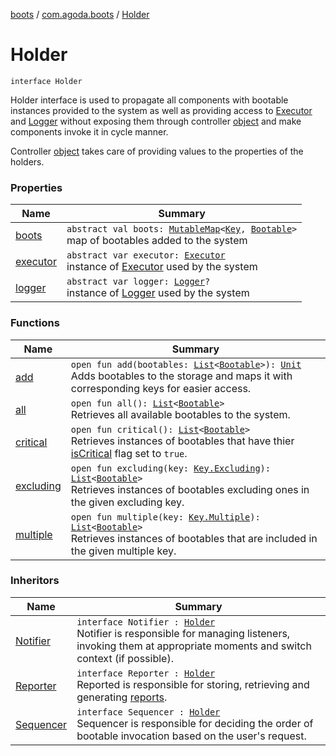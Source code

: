 [boots](../../index.md) / [com.agoda.boots](../index.md) / [Holder](./index.md)

# Holder

`interface Holder`

Holder interface is used to propagate all components with bootable instances
provided to the system as well as providing access to [Executor](../-executor/index.md) and [Logger](../-logger/index.md)
without exposing them through controller [object](../-boots/index.md) and make components
invoke it in cycle manner.

Controller [object](../-boots/index.md) takes care of providing values to the properties of
the holders.

### Properties

| Name | Summary |
|---|---|
| [boots](boots.md) | `abstract val boots: `[`MutableMap`](https://kotlinlang.org/api/latest/jvm/stdlib/kotlin.collections/-mutable-map/index.html)`<`[`Key`](../-key/index.md)`, `[`Bootable`](../-bootable/index.md)`>`<br>map of bootables added to the system |
| [executor](executor.md) | `abstract var executor: `[`Executor`](../-executor/index.md)<br>instance of [Executor](../-executor/index.md) used by the system |
| [logger](logger.md) | `abstract var logger: `[`Logger`](../-logger/index.md)`?`<br>instance of [Logger](../-logger/index.md) used by the system |

### Functions

| Name | Summary |
|---|---|
| [add](add.md) | `open fun add(bootables: `[`List`](https://kotlinlang.org/api/latest/jvm/stdlib/kotlin.collections/-list/index.html)`<`[`Bootable`](../-bootable/index.md)`>): `[`Unit`](https://kotlinlang.org/api/latest/jvm/stdlib/kotlin/-unit/index.html)<br>Adds bootables to the storage and maps it with corresponding keys for easier access. |
| [all](all.md) | `open fun all(): `[`List`](https://kotlinlang.org/api/latest/jvm/stdlib/kotlin.collections/-list/index.html)`<`[`Bootable`](../-bootable/index.md)`>`<br>Retrieves all available bootables to the system. |
| [critical](critical.md) | `open fun critical(): `[`List`](https://kotlinlang.org/api/latest/jvm/stdlib/kotlin.collections/-list/index.html)`<`[`Bootable`](../-bootable/index.md)`>`<br>Retrieves instances of bootables that have thier [isCritical](../-bootable/is-critical.md) flag set to `true`. |
| [excluding](excluding.md) | `open fun excluding(key: `[`Key.Excluding`](../-key/-excluding/index.md)`): `[`List`](https://kotlinlang.org/api/latest/jvm/stdlib/kotlin.collections/-list/index.html)`<`[`Bootable`](../-bootable/index.md)`>`<br>Retrieves instances of bootables excluding ones in the given excluding key. |
| [multiple](multiple.md) | `open fun multiple(key: `[`Key.Multiple`](../-key/-multiple/index.md)`): `[`List`](https://kotlinlang.org/api/latest/jvm/stdlib/kotlin.collections/-list/index.html)`<`[`Bootable`](../-bootable/index.md)`>`<br>Retrieves instances of bootables that are included in the given multiple key. |

### Inheritors

| Name | Summary |
|---|---|
| [Notifier](../-notifier/index.md) | `interface Notifier : `[`Holder`](./index.md)<br>Notifier is responsible for managing listeners, invoking them at appropriate moments and switch context (if possible). |
| [Reporter](../-reporter/index.md) | `interface Reporter : `[`Holder`](./index.md)<br>Reported is responsible for storing, retrieving and generating [reports](../-report/index.md). |
| [Sequencer](../-sequencer/index.md) | `interface Sequencer : `[`Holder`](./index.md)<br>Sequencer is responsible for deciding the order of bootable invocation based on the user's request. |
